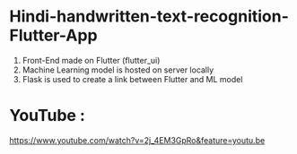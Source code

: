 # Hindi-handwritten-text-recognition-Flutter-App

1. Front-End made on Flutter (flutter_ui)
2. Machine Learning model is hosted on server locally
3. Flask is used to create a link between Flutter and ML model

# YouTube :
https://www.youtube.com/watch?v=2j_4EM3GpRo&feature=youtu.be
